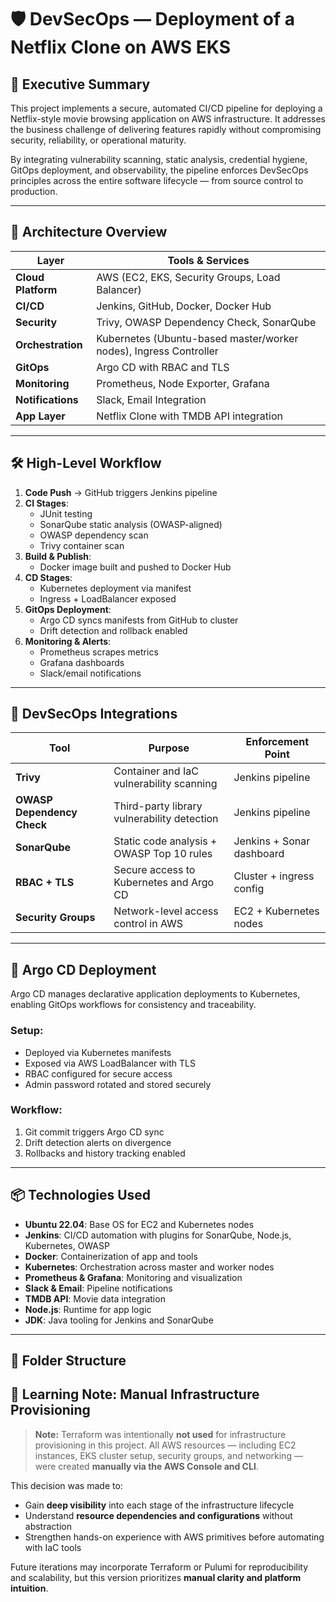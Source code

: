 # 🛡️ DevSecOps — Deployment of a Netflix Clone on AWS EKS

## 📌 Executive Summary

This project implements a secure, automated CI/CD pipeline for deploying a Netflix-style movie browsing application on AWS infrastructure. It addresses the business challenge of delivering features rapidly without compromising security, reliability, or operational maturity.

By integrating vulnerability scanning, static analysis, credential hygiene, GitOps deployment, and observability, the pipeline enforces DevSecOps principles across the entire software lifecycle — from source control to production.

---

## 🧱 Architecture Overview

| Layer             | Tools & Services                                                                 |
|------------------|-----------------------------------------------------------------------------------|
| **Cloud Platform** | AWS (EC2, EKS, Security Groups, Load Balancer)                                  |
| **CI/CD**         | Jenkins, GitHub, Docker, Docker Hub                                              |
| **Security**      | Trivy, OWASP Dependency Check, SonarQube                                         |
| **Orchestration** | Kubernetes (Ubuntu-based master/worker nodes), Ingress Controller                |
| **GitOps**        | Argo CD with RBAC and TLS                                                        |
| **Monitoring**    | Prometheus, Node Exporter, Grafana                                               |
| **Notifications** | Slack, Email Integration                                                         |
| **App Layer**     | Netflix Clone with TMDB API integration                                          |

---

## 🛠️ High-Level Workflow

1. **Code Push** → GitHub triggers Jenkins pipeline
2. **CI Stages**:
   - JUnit testing
   - SonarQube static analysis (OWASP-aligned)
   - OWASP dependency scan
   - Trivy container scan
3. **Build & Publish**:
   - Docker image built and pushed to Docker Hub
4. **CD Stages**:
   - Kubernetes deployment via manifest
   - Ingress + LoadBalancer exposed
5. **GitOps Deployment**:
   - Argo CD syncs manifests from GitHub to cluster
   - Drift detection and rollback enabled
6. **Monitoring & Alerts**:
   - Prometheus scrapes metrics
   - Grafana dashboards
   - Slack/email notifications

---

## 🔐 DevSecOps Integrations

| Tool                  | Purpose                                      | Enforcement Point         |
|-----------------------|----------------------------------------------|----------------------------|
| **Trivy**             | Container and IaC vulnerability scanning     | Jenkins pipeline           |
| **OWASP Dependency Check** | Third-party library vulnerability detection | Jenkins pipeline     |
| **SonarQube**         | Static code analysis + OWASP Top 10 rules    | Jenkins + Sonar dashboard |
| **RBAC + TLS**        | Secure access to Kubernetes and Argo CD      | Cluster + ingress config  |
| **Security Groups**   | Network-level access control in AWS          | EC2 + Kubernetes nodes     |

---

## 🚀 Argo CD Deployment

Argo CD manages declarative application deployments to Kubernetes, enabling GitOps workflows for consistency and traceability.

### Setup:
- Deployed via Kubernetes manifests
- Exposed via AWS LoadBalancer with TLS
- RBAC configured for secure access
- Admin password rotated and stored securely

### Workflow:
1. Git commit triggers Argo CD sync
2. Drift detection alerts on divergence
3. Rollbacks and history tracking enabled

---
## 📦 Technologies Used

- **Ubuntu 22.04**: Base OS for EC2 and Kubernetes nodes  
- **Jenkins**: CI/CD automation with plugins for SonarQube, Node.js, Kubernetes, OWASP  
- **Docker**: Containerization of app and tools  
- **Kubernetes**: Orchestration across master and worker nodes  
- **Prometheus & Grafana**: Monitoring and visualization  
- **Slack & Email**: Pipeline notifications  
- **TMDB API**: Movie data integration  
- **Node.js**: Runtime for app logic  
- **JDK**: Java tooling for Jenkins and SonarQube  

---

## 📁 Folder Structure


## 🧠 Learning Note: Manual Infrastructure Provisioning

> **Note:** Terraform was intentionally **not used** for infrastructure provisioning in this project. All AWS resources — including EC2 instances, EKS cluster setup, security groups, and networking — were created **manually via the AWS Console and CLI**.

This decision was made to:

- Gain **deep visibility** into each stage of the infrastructure lifecycle  
- Understand **resource dependencies and configurations** without abstraction  
- Strengthen hands-on experience with AWS primitives before automating with IaC tools

Future iterations may incorporate Terraform or Pulumi for reproducibility and scalability, but this version prioritizes **manual clarity and platform intuition**.



